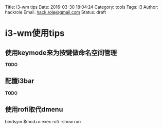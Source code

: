 Title: i3-wm tips
Date: 2016-03-30 18:04:24
Category: tools
Tags: i3
Author: hackrole
Email: hack.role@gmail.com
Status: draft


# i3-wm使用tips

## 使用keymode来为按键做命名空间管理

**TODO**


## 配置i3bar

**TODO**


## 使用rofi取代dmenu

bindsym $mod+o exec rofi -show run

